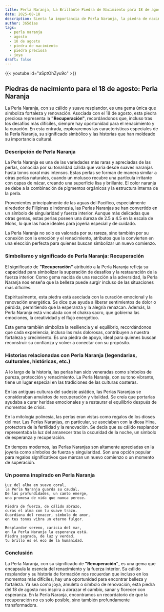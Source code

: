 ```yaml
---
title: Perla Naranja, La Brillante Piedra de Nacimiento para 18 de agosto
date: 2025-08-18
description: Sienta la importancia de Perla Naranja, la piedra de nacimiento de 18 de agosto que simboliza Recuperación. Deje que su belleza y significado iluminen su día.
author: 365días
tags:
  - perla naranja
  - agosto
  - 18 de agosto
  - piedra de nacimiento
  - piedra preciosa
  - joya
draft: false
---
```


{{< youtube id="aSptOhZyu9o" >}}

## Piedras de nacimiento para el 18 de agosto: Perla Naranja

La Perla Naranja, con su cálido y suave resplandor, es una gema única que simboliza fortaleza y renovación. Asociada con el 18 de agosto, esta piedra preciosa representa la **"Recuperación"**, recordándonos que, incluso tras los desafíos más difíciles, siempre hay oportunidad para el renacimiento y la curación. En esta entrada, exploraremos las características especiales de la Perla Naranja, su significado simbólico y las historias que han moldeado su importancia cultural.

### Descripción de Perla Naranja

La Perla Naranja es una de las variedades más raras y apreciadas de las perlas, conocida por su tonalidad cálida que varía desde suaves naranjas hasta tonos coral más intensos. Estas perlas se forman de manera similar a otras perlas naturales, cuando un molusco recubre una partícula irritante con capas de nácar, creando una superficie lisa y brillante. El color naranja se debe a la combinación de pigmentos orgánicos y la estructura interna de la perla.

Provenientes principalmente de las aguas del Pacífico, especialmente alrededor de Filipinas e Indonesia, las Perlas Naranjas se han convertido en un símbolo de singularidad y fuerza interior. Aunque más delicadas que otras gemas, estas perlas poseen una dureza de 2.5 a 4.5 en la escala de Mohs, lo que las hace ideales para joyería especial y de cuidado.

La Perla Naranja no solo es valorada por su rareza, sino también por su conexión con la emoción y el renacimiento, atributos que la convierten en una elección perfecta para quienes buscan simbolizar un nuevo comienzo.

### Simbolismo y significado de Perla Naranja: Recuperación

El significado de **"Recuperación"** atribuido a la Perla Naranja refleja su capacidad para simbolizar la superación de desafíos y la restauración de la fuerza interior. Como gema nacida de una reacción a la adversidad, la Perla Naranja nos enseña que la belleza puede surgir incluso de las situaciones más difíciles.

Espiritualmente, esta piedra está asociada con la curación emocional y la renovación energética. Se dice que ayuda a liberar sentimientos de dolor o pérdida, permitiendo que la esperanza y la alegría renazcan. Además, la Perla Naranja está vinculada con el chakra sacro, que gobierna las emociones, la creatividad y el flujo energético.

Esta gema también simboliza la resiliencia y el equilibrio, recordándonos que cada experiencia, incluso las más dolorosas, contribuyen a nuestra fortaleza y crecimiento. Es una piedra de apoyo, ideal para quienes buscan reconstruir su confianza y volver a conectar con su propósito.

### Historias relacionadas con Perla Naranja (legendarias, culturales, históricas, etc.)

A lo largo de la historia, las perlas han sido veneradas como símbolos de pureza, protección y renacimiento. La Perla Naranja, con su tono vibrante, tiene un lugar especial en las tradiciones de las culturas costeras.

En las antiguas culturas del sudeste asiático, las Perlas Naranjas se consideraban amuletos de recuperación y vitalidad. Se creía que portarlas ayudaba a curar heridas emocionales y a restaurar el equilibrio después de momentos de crisis.

En la mitología polinesia, las perlas eran vistas como regalos de los dioses del mar. Las Perlas Naranjas, en particular, se asociaban con la diosa Hina, protectora de la fertilidad y la renovación. Se decía que su cálido resplandor representaba la luz del amanecer tras la oscuridad de la noche, un símbolo de esperanza y recuperación.

En tiempos modernos, las Perlas Naranjas son altamente apreciadas en la joyería como símbolos de fuerza y singularidad. Son una opción popular para regalos significativos que marcan un nuevo comienzo o un momento de superación.

### Un poema inspirado en Perla Naranja

```
Luz del alba en suave coral,  
la Perla Naranja guarda su caudal.  
De las profundidades, un canto emerge,  
una promesa de vida que nunca perece.  

Piedra de fuerza, de cálido abrazo,  
curas el alma con tu suave trazo.  
Guardiana del renacer, símbolo de amor,  
en tus tonos vibra un eterno fulgor.  

Resplandor sereno, caricia del mar,  
en la Perla Naranja la esperanza está.  
Piedra sagrada, de luz y verdad,  
tu brillo es el eco de la humanidad.  
```

### Conclusión

La Perla Naranja, con su significado de **"Recuperación"**, es una gema que encapsula la esencia del renacimiento y la fuerza interior. Su cálido resplandor y su historia de formación nos recuerdan que incluso en los momentos más difíciles, hay una oportunidad para encontrar belleza y fortaleza. Ya sea como joya, amuleto o símbolo de renovación, esta piedra del 18 de agosto nos inspira a abrazar el cambio, sanar y florecer con esperanza. En la Perla Naranja, encontramos un recordatorio de que la recuperación no es solo posible, sino también profundamente transformadora.